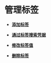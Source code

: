 # 管理标签<a name="dew_01_9990"></a>

-   **[添加标签](添加标签-1.md)**  

-   **[通过标签搜索凭据](通过标签搜索凭据.md)**  

-   **[修改标签值](修改标签值-2.md)**  

-   **[删除标签](删除标签-3.md)**  


